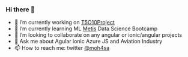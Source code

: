 ### Hi there 👋

- 🔭 I’m currently working on [T5O10Project](https://github.com/moh4sa/T5O10Project)
- 🌱 I’m currently learning ML [Metis](http://www.thisismetis.com/) Data Science Bootcamp
- 👯 I’m looking to collaborate on any angular or ionic/angular projects
- 💬 Ask me about Agular ionic Azure JS and Aviation Industry 
- 📫 How to reach me: twitter [@moh4sa](https://twitter.com/moh4sa)
